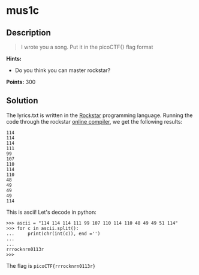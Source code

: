 # mus1c

## Description
> I wrote you a song. Put it in the picoCTF{} flag format

**Hints:**
- Do you think you can master rockstar?

**Points:** 300

## Solution
The lyrics.txt is written in the [Rockstar](https://codewithrockstar.com/online) programming language. Running
the code through the rockstar [online compiler](https://codewithrockstar.com/online),
we get the following results:

```
114
114
114
111
99
107
110
114
110
48
49
49
49
114
```

This is ascii! Let's decode in python:

```
>>> ascii = "114 114 114 111 99 107 110 114 110 48 49 49 51 114"
>>> for c in ascii.split():
...     print(chr(int(c)), end ='')
...
...
rrrocknrn0113r
>>>
```

The flag is ```picoCTF{rrrocknrn0113r}```
